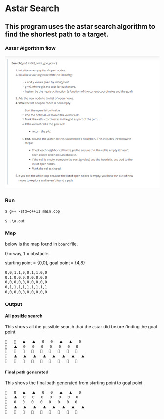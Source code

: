 # Astar Search 
## This program uses the astar search algorithm to find the shortest path to a target.

### Astar Algorithm flow
![]( Astar.png)
### Run
`$ g++ -std=c++11 main.cpp`

`$ .\a.out`

### Map 
below is the map found in `board` file.

0 = way, 1 = obstacle.

starting point = {0,0}, 
goal point = {4,8}
```
0,0,1,1,0,0,1,1,0,0
0,1,0,0,0,0,0,0,0,0
0,0,0,0,0,0,0,0,0,0
0,1,1,1,1,1,1,1,1,1
0,0,0,0,0,0,0,0,0,0
```
### Output

#### All posible search
This shows all the possible search that the astar did before finding the goal point
```
🚦   🚗   ⛰️   ⛰️   0   0   ⛰️   ⛰️   0   
🚗   ⛰️   0   0   0   0   0   0   0   
🚗   🚗   🚗   🚗   🚗   🚗   🚗   🚗   🚗   
🚗   ⛰️   ⛰️   ⛰️   ⛰️   ⛰️   ⛰️   ⛰️   ⛰️   
🚗   🚗   🚗   🚗   🚗   🚗   🚗   🚗   🏁   
```

#### Final path generated
This shows the final path generated from starting point to goal point
```
🚦   0   ⛰️   ⛰️   0   0   ⛰️   ⛰️   0   
🚗   ⛰️   0   0   0   0   0   0   0   
🚗   0   0   0   0   0   0   0   0   
🚗   ⛰️   ⛰️   ⛰️   ⛰️   ⛰️   ⛰️   ⛰️   ⛰️   
🚗   🚗   🚗   🚗   🚗   🚗   🚗   🚗   🏁   
```
